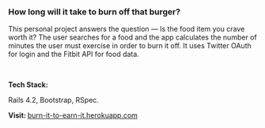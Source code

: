 <h3> How long will it take to burn off that burger? </h3>

<p> This personal project answers the question — Is the food item you crave worth it? The user searches for a food and the app calculates the number of minutes the user must exercise in order to burn it off. It uses Twitter OAuth for login and the Fitbit API for food data.</p><br>

<strong>Tech Stack:</strong> <p>  Rails 4.2, Bootstrap, RSpec.</p>

<p><strong>Visit:  </strong><a href="https://burn-it-to-earn-it.herokuapp.com"> burn-it-to-earn-it.herokuapp.com </a></p>
